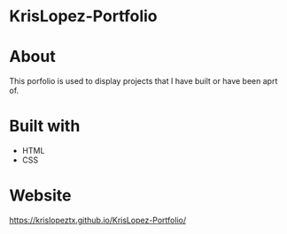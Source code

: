 # KrisLopez-Portfolio

# About
This porfolio is used to display projects that I have built or have been aprt of. 

# Built with
* HTML
* CSS

# Website
https://krislopeztx.github.io/KrisLopez-Portfolio/